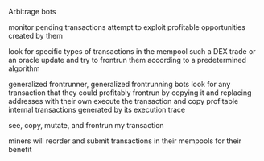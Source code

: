 
Arbitrage bots 

monitor pending transactions 
attempt to exploit profitable opportunities created by them

look for specific types of transactions in the mempool
such a DEX trade or an oracle update
and try to frontrun them according to a predetermined algorithm



generalized frontrunner, generalized frontrunning bots 
look for any transaction that they could profitably frontrun by copying it and replacing addresses with their own
execute the transaction and copy profitable internal transactions generated by its execution trace

see, copy, mutate, and frontrun my transaction

miners will reorder and submit transactions in their mempools for their benefit
